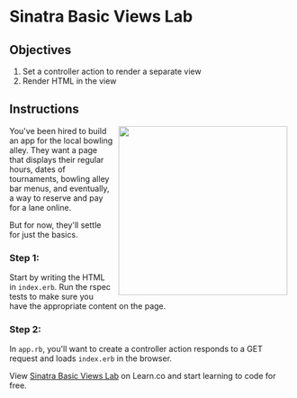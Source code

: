 # Sinatra Basic Views Lab

## Objectives

1. Set a controller action to render a separate view 
2. Render HTML in the view

## Instructions

<img src="https://s3.amazonaws.com/learn-verified/bowling.gif" hspace="10" align="right" width="300px">

You've been hired to build an app for the local bowling alley. They want a page that displays their regular hours, dates of tournaments, bowling alley bar menus, and eventually, a way to reserve and pay for a lane online.

But for now, they'll settle for just the basics.

### Step 1:

Start by writing the HTML in `index.erb`. Run the rspec tests to make sure you have the appropriate content on the page.

### Step 2:

In `app.rb`, you'll want to create a controller action responds to a GET request and loads `index.erb` in the browser.
<p data-visibility='hidden'>View <a href='https://learn.co/lessons/sinatra-basic-views-lab' title='Sinatra Basic Views Lab'>Sinatra Basic Views Lab</a> on Learn.co and start learning to code for free.</p>